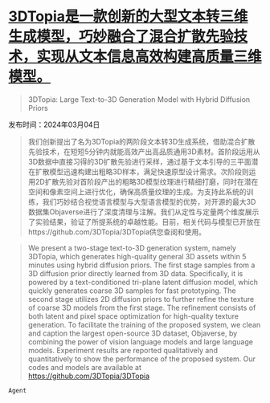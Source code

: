 # [3DTopia是一款创新的大型文本转三维生成模型，巧妙融合了混合扩散先验技术，实现从文本信息高效构建高质量三维模型。](https://arxiv.org/abs/2403.02234)

> 3DTopia: Large Text-to-3D Generation Model with Hybrid Diffusion Priors

发布时间：2024年03月04日

> 我们创新提出了名为3DTopia的两阶段文本转3D生成系统，借助混合扩散先验技术，在短短5分钟内就能高效产出高品质通用3D素材。首阶段运用从3D数据中直接习得的3D扩散先验进行采样，通过基于文本引导的三平面潜在扩散模型迅速构建出粗略3D样本，满足快速原型设计需求。次阶段则运用2D扩散先验对首阶段产出的粗略3D模型纹理进行精细打磨，同时在潜在空间和像素空间上进行优化，确保高质量纹理的生成。为支持此系统的训练，我们巧妙结合视觉语言模型与大型语言模型的优势，对开源的最大3D数据集Objaverse进行了深度清理与注解。我们从定性与定量两个维度展示了实验结果，验证了所提系统的卓越性能。目前，相关代码与模型已开放在https://github.com/3DTopia/3DTopia供您查阅和使用。

> We present a two-stage text-to-3D generation system, namely 3DTopia, which generates high-quality general 3D assets within 5 minutes using hybrid diffusion priors. The first stage samples from a 3D diffusion prior directly learned from 3D data. Specifically, it is powered by a text-conditioned tri-plane latent diffusion model, which quickly generates coarse 3D samples for fast prototyping. The second stage utilizes 2D diffusion priors to further refine the texture of coarse 3D models from the first stage. The refinement consists of both latent and pixel space optimization for high-quality texture generation. To facilitate the training of the proposed system, we clean and caption the largest open-source 3D dataset, Objaverse, by combining the power of vision language models and large language models. Experiment results are reported qualitatively and quantitatively to show the performance of the proposed system. Our codes and models are available at https://github.com/3DTopia/3DTopia

`Agent`